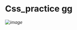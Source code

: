 # Css_practice gg
###### ![image](https://github.com/user-attachments/assets/846b2cf8-bba1-47d6-b679-d74dc75951ce) 
